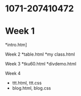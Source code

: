 # 1071-207410472

# Week 1
*intro.htm]

Week 2
*table.html
*my class.html

Week 3
*tku60.html
*divdemo.html

Week 4
* ttt.html, ttt.css
* blog.html, blog.css
<!--stackedit_data:
eyJoaXN0b3J5IjpbLTQyMzE4Njk4MSw1MzM5MDA1MjgsMzUxMT
UwODIyLC03NjA3MTU0NDAsMTkyMjc3NzMyMl19
-->